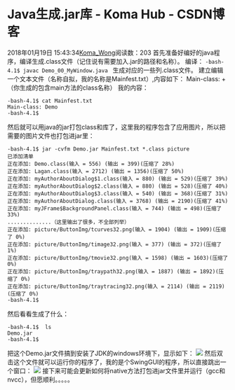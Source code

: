 # Java生成.jar库 - Koma Hub - CSDN博客
2018年01月19日 15:43:34[Koma_Wong](https://me.csdn.net/Rong_Toa)阅读数：203
首先准备好编好的java程序，编译生成.class文件（记住说有需要加入.jar的路径和名称）。
编译：
`-bash-4.1$ javac Demo_00_MyWindow.java `
生成对应的一些列.class文件。
建立编辑一个文本文件（名称自拟，我的名称是Mainfest.txt）,内容如下：
Main-class: +（你生成的包含main方法的class名称）
我的内容：
```
-bash-4.1$ cat Mainfest.txt
Main-class: Demo
-bash-4.1$
```
然后就可以用java的jar打包class和库了，这里我的程序包含了应用图片，所以把需要的图片文件也打包进jar里：
```
-bash-4.1$ jar -cvfm Demo.jar Mainfest.txt *.class picture
已添加清单
正在添加: Demo.class(输入 = 556) (输出 = 399)(压缩了 28%)
正在添加: Lagan.class(输入 = 2712) (输出 = 1356)(压缩了 50%)
正在添加: myAuthorAboutDialog$1.class(输入 = 880) (输出 = 529)(压缩了 39%)
正在添加: myAuthorAboutDialog$2.class(输入 = 880) (输出 = 528)(压缩了 40%)
正在添加: myAuthorAboutDialog$3.class(输入 = 540) (输出 = 368)(压缩了 31%)
正在添加: myAuthorAboutDialog.class(输入 = 3768) (输出 = 2190)(压缩了 41%)
正在添加: myJFrame$BackgroundPanel.class(输入 = 744) (输出 = 498)(压缩了 33%)
..............（这里输出了很多，不全部列举）
正在添加: picture/ButtonImg/tcurves32.png(输入 = 1904) (输出 = 1909)(压缩了 0%)
正在添加: picture/ButtonImg/timage32.png(输入 = 377) (输出 = 372)(压缩了 1%)
正在添加: picture/ButtonImg/tmovie32.png(输入 = 1598) (输出 = 1603)(压缩了 0%)
正在添加: picture/ButtonImg/traypath32.png(输入 = 1887) (输出 = 1892)(压缩了 0%)
正在添加: picture/ButtonImg/traytracing32.png(输入 = 2114) (输出 = 2119)(压缩了 0%)
-bash-4.1$
```
然后看看生成了什么：
```
-bash-4.1$  ls
Demo.jar
-bash-4.1$
```
把这个Demo.jar文件搞到安装了JDK的windows环境下，显示如下：
![](https://img-blog.csdn.net/20180119154249570?watermark/2/text/aHR0cDovL2Jsb2cuY3Nkbi5uZXQvUm9uZ19Ub2E=/font/5a6L5L2T/fontsize/400/fill/I0JBQkFCMA==/dissolve/70/gravity/Center)
然后双击这个文件就可以运行你的程序了，我的是个SwingGUI的程序，所以直接跳出一个窗口：
![](https://img-blog.csdn.net/20180119154259748?watermark/2/text/aHR0cDovL2Jsb2cuY3Nkbi5uZXQvUm9uZ19Ub2E=/font/5a6L5L2T/fontsize/400/fill/I0JBQkFCMA==/dissolve/70/gravity/Center)
接下来可能会更新如何将native方法打包进jar文件里并运行（gcc和nvcc），但愿顺利。。。。。
